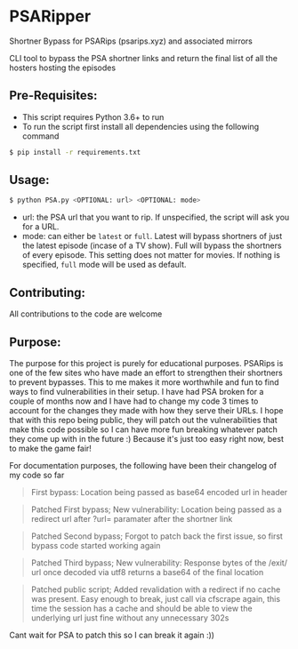 # PSARipper

Shortner Bypass for PSARips (psarips.xyz) and associated mirrors

CLI tool to bypass the PSA shortner links and return the final list of all the hosters hosting the episodes

## Pre-Requisites:

- This script requires Python 3.6+ to run
- To run the script first install all dependencies using the following command
```bash
$ pip install -r requirements.txt
```

## Usage:

```bash
$ python PSA.py <OPTIONAL: url> <OPTIONAL: mode>
```
- url: the PSA url that you want to rip. If unspecified, the script will ask you for a URL.
- mode: can either be `latest` or `full`. Latest will bypass shortners of just the latest episode (incase of a TV show). Full will bypass the shortners of every episode. This setting does not matter for movies. If nothing is specified, `full` mode will be used as default.

## Contributing:

All contributions to the code are welcome

## Purpose:

The purpose for this project is purely for educational purposes. PSARips is one of the few sites who have made an effort to strengthen their shortners to prevent bypasses. This to me makes it more worthwhile and fun to find ways to find vulnerabilities in their setup. I have had PSA broken for a couple of months now and I have had to change my code 3 times to account for the changes they made with how they serve their URLs. I hope that with this repo being public, they will patch out the vulnerabilities that make this code possible so I can have more fun breaking whatever patch they come up with in the future :) Because it's just too easy right now, best to make the game fair!

For documentation purposes, the following have been their changelog of my code so far

> First bypass: Location being passed as base64 encoded url in header

> Patched First bypass; New vulnerability: Location being passed as a redirect url after ?url= paramater after the shortner link 

> Patched Second bypass; Forgot to patch back the first issue, so first bypass code started working again

> Patched Third bypass; New vulnerability: Response bytes of the /exit/ url once decoded via utf8 returns a base64 of the final location

> Patched public script; Added revalidation with a redirect if no cache was present. Easy enough to break, just call via cfscrape again, this time the session has a cache and should be able to view the underlying url just fine without any unnecessary 302s  

Cant wait for PSA to patch this so I can break it again :))